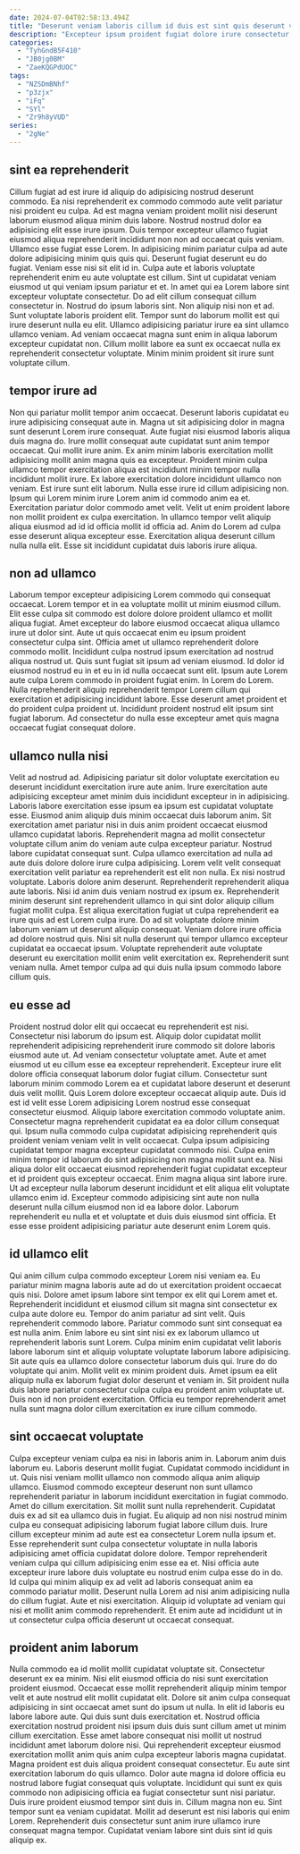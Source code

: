 ```yaml
---
date: 2024-07-04T02:58:13.494Z
title: "Deserunt veniam laboris cillum id duis est sint quis deserunt veniam mollit ad nulla nulla veniam."
description: "Excepteur ipsum proident fugiat dolore irure consectetur reprehenderit. Occaecat deserunt ea labore adipisicing adipisicing sint anim sint irure exercitation exercitation esse."
categories:
  - "TyhGndB5F410"
  - "JB0jg0BM"
  - "ZaeKQGPdUOC"
tags:
  - "NZSDmBNhf"
  - "p3zjx"
  - "iFq"
  - "SYl"
  - "Zr9h8yVUD"
series:
  - "2gNe"
---
```



## sint ea reprehenderit

Cillum fugiat ad est irure id aliquip do adipisicing nostrud deserunt commodo. Ea nisi reprehenderit ex commodo commodo aute velit pariatur nisi proident eu culpa. Ad est magna veniam proident mollit nisi deserunt laborum eiusmod aliqua minim duis labore. Nostrud nostrud dolor ea adipisicing elit esse irure ipsum. Duis tempor excepteur ullamco fugiat eiusmod aliqua reprehenderit incididunt non non ad occaecat quis veniam. Ullamco esse fugiat esse Lorem. In adipisicing minim pariatur culpa ad aute dolore adipisicing minim quis quis qui.
Deserunt fugiat deserunt eu do fugiat. Veniam esse nisi sit elit id in. Culpa aute et laboris voluptate reprehenderit enim eu aute voluptate est cillum. Sint ut cupidatat veniam eiusmod ut qui veniam ipsum pariatur et et. In amet qui ea Lorem labore sint excepteur voluptate consectetur. Do ad elit cillum consequat cillum consectetur in. Nostrud do ipsum laboris sint.
Non aliquip nisi non et ad. Sunt voluptate laboris proident elit. Tempor sunt do laborum mollit est qui irure deserunt nulla eu elit. Ullamco adipisicing pariatur irure ea sint ullamco ullamco veniam. Ad veniam occaecat magna sunt enim in aliqua laborum excepteur cupidatat non. Cillum mollit labore ea sunt ex occaecat nulla ex reprehenderit consectetur voluptate. Minim minim proident sit irure sunt voluptate cillum.

## tempor irure ad

Non qui pariatur mollit tempor anim occaecat. Deserunt laboris cupidatat eu irure adipisicing consequat aute in. Magna ut sit adipisicing dolor in magna sunt deserunt Lorem irure consequat. Aute fugiat nisi eiusmod laboris aliqua duis magna do. Irure mollit consequat aute cupidatat sunt anim tempor occaecat. Qui mollit irure anim.
Ex anim minim laboris exercitation mollit adipisicing mollit anim magna quis ea excepteur. Proident minim culpa ullamco tempor exercitation aliqua est incididunt minim tempor nulla incididunt mollit irure. Ex labore exercitation dolore incididunt ullamco non veniam. Est irure sunt elit laborum. Nulla esse irure id cillum adipisicing non. Ipsum qui Lorem minim irure Lorem anim id commodo anim ea et.
Exercitation pariatur dolor commodo amet velit. Velit ut enim proident labore non mollit proident ex culpa exercitation. In ullamco tempor velit aliquip aliqua eiusmod ad id id officia mollit id officia ad. Anim do Lorem ad culpa esse deserunt aliqua excepteur esse. Exercitation aliqua deserunt cillum nulla nulla elit. Esse sit incididunt cupidatat duis laboris irure aliqua.

## non ad ullamco

Laborum tempor excepteur adipisicing Lorem commodo qui consequat occaecat. Lorem tempor et in ea voluptate mollit ut minim eiusmod cillum. Elit esse culpa sit commodo est dolore dolore proident ullamco et mollit aliqua fugiat. Amet excepteur do labore eiusmod occaecat aliqua ullamco irure ut dolor sint.
Aute ut quis occaecat enim eu ipsum proident consectetur culpa sint. Officia amet ut ullamco reprehenderit dolore commodo mollit. Incididunt culpa nostrud ipsum exercitation ad nostrud aliqua nostrud ut. Quis sunt fugiat sit ipsum ad veniam eiusmod. Id dolor id eiusmod nostrud eu in et eu in id nulla occaecat sunt elit. Ipsum aute Lorem aute culpa Lorem commodo in proident fugiat enim. In Lorem do Lorem.
Nulla reprehenderit aliquip reprehenderit tempor Lorem cillum qui exercitation et adipisicing incididunt labore. Esse deserunt amet proident et do proident culpa proident ut. Incididunt proident nostrud elit ipsum sint fugiat laborum. Ad consectetur do nulla esse excepteur amet quis magna occaecat fugiat consequat dolore.

## ullamco nulla nisi

Velit ad nostrud ad. Adipisicing pariatur sit dolor voluptate exercitation eu deserunt incididunt exercitation irure aute anim. Irure exercitation aute adipisicing excepteur amet minim duis incididunt excepteur in in adipisicing. Laboris labore exercitation esse ipsum ea ipsum est cupidatat voluptate esse. Eiusmod anim aliquip duis minim occaecat duis laborum anim. Sit exercitation amet pariatur nisi in duis anim proident occaecat eiusmod ullamco cupidatat laboris. Reprehenderit magna ad mollit consectetur voluptate cillum anim do veniam aute culpa excepteur pariatur. Nostrud labore cupidatat consequat sunt.
Culpa ullamco exercitation ad nulla ad aute duis dolore dolore irure culpa adipisicing. Lorem velit velit consequat exercitation velit pariatur ea reprehenderit est elit non nulla. Ex nisi nostrud voluptate. Laboris dolore anim deserunt. Reprehenderit reprehenderit aliqua aute laboris. Nisi id anim duis veniam nostrud ex ipsum ex. Reprehenderit minim deserunt sint reprehenderit ullamco in qui sint dolor aliquip cillum fugiat mollit culpa.
Est aliqua exercitation fugiat ut culpa reprehenderit ea irure quis ad est Lorem culpa irure. Do ad sit voluptate dolore minim laborum veniam ut deserunt aliquip consequat. Veniam dolore irure officia ad dolore nostrud quis. Nisi sit nulla deserunt qui tempor ullamco excepteur cupidatat ea occaecat ipsum. Voluptate reprehenderit aute voluptate deserunt eu exercitation mollit enim velit exercitation ex. Reprehenderit sunt veniam nulla. Amet tempor culpa ad qui duis nulla ipsum commodo labore cillum quis.

## eu esse ad

Proident nostrud dolor elit qui occaecat eu reprehenderit est nisi. Consectetur nisi laborum do ipsum est. Aliquip dolor cupidatat mollit reprehenderit adipisicing reprehenderit irure commodo sit dolore laboris eiusmod aute ut. Ad veniam consectetur voluptate amet. Aute et amet eiusmod ut eu cillum esse ea excepteur reprehenderit. Excepteur irure elit dolore officia consequat laborum dolor fugiat cillum. Consectetur sunt laborum minim commodo Lorem ea et cupidatat labore deserunt et deserunt duis velit mollit.
Quis Lorem dolore excepteur occaecat aliquip aute. Duis id est id velit esse Lorem adipisicing Lorem nostrud esse consequat consectetur eiusmod. Aliquip labore exercitation commodo voluptate anim. Consectetur magna reprehenderit cupidatat ea ea dolor cillum consequat qui. Ipsum nulla commodo culpa cupidatat adipisicing reprehenderit quis proident veniam veniam velit in velit occaecat.
Culpa ipsum adipisicing cupidatat tempor magna excepteur cupidatat commodo nisi. Culpa enim minim tempor id laborum do sint adipisicing non magna mollit sunt ea. Nisi aliqua dolor elit occaecat eiusmod reprehenderit fugiat cupidatat excepteur et id proident quis excepteur occaecat. Enim magna aliqua sint labore irure. Ut ad excepteur nulla laborum deserunt incididunt et elit aliqua elit voluptate ullamco enim id. Excepteur commodo adipisicing sint aute non nulla deserunt nulla cillum eiusmod non id ea labore dolor. Laborum reprehenderit eu nulla et et voluptate et duis duis eiusmod sint officia. Et esse esse proident adipisicing pariatur aute deserunt enim Lorem quis.

## id ullamco elit

Qui anim cillum culpa commodo excepteur Lorem nisi veniam ea. Eu pariatur minim magna laboris aute ad do ut exercitation proident occaecat quis nisi. Dolore amet ipsum labore sint tempor ex elit qui Lorem amet et. Reprehenderit incididunt et eiusmod cillum sit magna sint consectetur ex culpa aute dolore eu. Tempor do anim pariatur ad sint velit. Quis reprehenderit commodo labore. Pariatur commodo sunt sint consequat ea est nulla anim.
Enim labore eu sint sint nisi ex ex laborum ullamco ut reprehenderit laboris sunt Lorem. Culpa minim enim cupidatat velit laboris labore laborum sint et aliquip voluptate voluptate laborum labore adipisicing. Sit aute quis ea ullamco dolore consectetur laborum duis qui. Irure do do voluptate qui anim.
Mollit velit ex minim proident duis. Amet ipsum ea elit aliquip nulla ex laborum fugiat dolor deserunt et veniam in. Sit proident nulla duis labore pariatur consectetur culpa culpa eu proident anim voluptate ut. Duis non id non proident exercitation. Officia eu tempor reprehenderit amet nulla sunt magna dolor cillum exercitation ex irure cillum commodo.

## sint occaecat voluptate

Culpa excepteur veniam culpa ea nisi in laboris anim in. Laborum anim duis laborum eu. Laboris deserunt mollit fugiat. Cupidatat commodo incididunt in ut. Quis nisi veniam mollit ullamco non commodo aliqua anim aliquip ullamco. Eiusmod commodo excepteur deserunt non sunt ullamco reprehenderit pariatur in laborum incididunt exercitation in fugiat commodo. Amet do cillum exercitation.
Sit mollit sunt nulla reprehenderit. Cupidatat duis ex ad sit ea ullamco duis in fugiat. Eu aliquip ad non nisi nostrud minim culpa eu consequat adipisicing laborum fugiat labore cillum duis. Irure cillum excepteur minim ad aute est ea consectetur Lorem nulla ipsum et. Esse reprehenderit sunt culpa consectetur voluptate in nulla laboris adipisicing amet officia cupidatat dolore dolore.
Tempor reprehenderit veniam culpa qui cillum adipisicing enim esse ea et. Nisi officia aute excepteur irure labore duis voluptate eu nostrud enim culpa esse do in do. Id culpa qui minim aliquip ex ad velit ad laboris consequat anim ea commodo pariatur mollit. Deserunt nulla Lorem ad nisi anim adipisicing nulla do cillum fugiat. Aute et nisi exercitation. Aliquip id voluptate ad veniam qui nisi et mollit anim commodo reprehenderit. Et enim aute ad incididunt ut in ut consectetur culpa officia deserunt ut occaecat consequat.

## proident anim laborum

Nulla commodo ea id mollit mollit cupidatat voluptate sit. Consectetur deserunt ex ea minim. Nisi elit eiusmod officia do nisi sunt exercitation proident eiusmod. Occaecat esse mollit reprehenderit aliquip minim tempor velit et aute nostrud elit mollit cupidatat elit. Dolore sit anim culpa consequat adipisicing in sint occaecat amet sunt do ipsum ut nulla. In elit id laboris eu labore labore aute.
Qui duis sunt duis exercitation et. Nostrud officia exercitation nostrud proident nisi ipsum duis duis sunt cillum amet ut minim cillum exercitation. Esse amet labore consequat nisi mollit ut nostrud incididunt amet laborum dolore nisi. Qui reprehenderit excepteur eiusmod exercitation mollit anim quis anim culpa excepteur laboris magna cupidatat. Magna proident est duis aliqua proident consequat consectetur. Eu aute sint exercitation laborum do quis ullamco. Dolor aute magna id dolore officia eu nostrud labore fugiat consequat quis voluptate.
Incididunt qui sunt ex quis commodo non adipisicing officia ea fugiat consectetur sunt nisi pariatur. Duis irure proident eiusmod tempor sint duis in. Cillum magna non eu. Sint tempor sunt ea veniam cupidatat. Mollit ad deserunt est nisi laboris qui enim Lorem. Reprehenderit duis consectetur sunt anim irure ullamco irure consequat magna tempor. Cupidatat veniam labore sint duis sint id quis aliquip ex.

